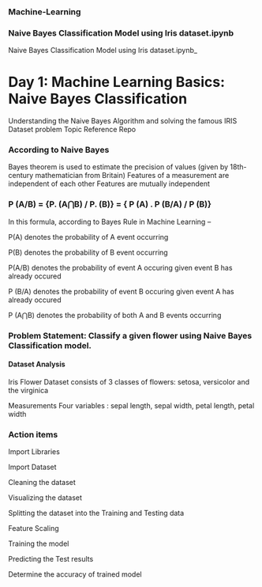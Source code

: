 ### Machine-Learning 


### Naive Bayes Classification Model using Iris dataset.ipynb
Naive Bayes Classification Model using Iris dataset.ipynb_
# Day 1: Machine Learning Basics: Naive Bayes Classification
Understanding the Naive Bayes Algorithm and solving the famous IRIS Dataset problem
Topic Reference Repo

### According to Naive Bayes

Bayes theorem is used to estimate the precision of values (given by 18th-century mathematician from Britain)
Features of a measurement are independent of each other
Features are mutually independent
### P (A/B) = {P. (A⋂B) / P. (B)} = { P (A) . P (B/A) / P (B)}

In this formula, according to Bayes Rule in Machine Learning –

P(A) denotes the probability of A event occurring

P(B) denotes the probability of B event occurring

P(A/B) denotes the probability of event A occuring given event B has already occured

P (B/A) denotes the probability of event B occuring given event A has already occured

P (A⋂B) denotes the probability of both A and B events occurring

### Problem Statement: Classify a given flower using Naive Bayes Classification model.
#### Dataset Analysis
Iris Flower Dataset consists of 3 classes of flowers: setosa, versicolor and the virginica

Measurements Four variables : sepal length, sepal width, petal length, petal width

### Action items
Import Libraries

Import Dataset

Cleaning the dataset

Visualizing the dataset

Splitting the dataset into the Training and Testing data

Feature Scaling

Training the model

Predicting the Test results

Determine the accuracy of trained model
